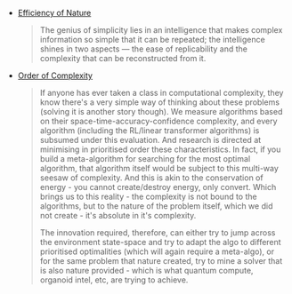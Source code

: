 * [Efficiency of Nature](https://www.linkedin.com/posts/sai-kumar-mishra-6811221a4_a-delhi-metro-trip-will-always-hold-a-special-activity-7174372044292202496-d1-x?utm_source=share&utm_medium=member_desktop)
    > The genius of simplicity lies in an intelligence that makes complex information so simple that it can be repeated; the intelligence shines in two aspects &mdash; the ease of replicability and the complexity that can be reconstructed from it.

* [Order of Complexity](https://www.linkedin.com/feed/update/urn:li:activity:7166503556903026689?commentUrn=urn%3Ali%3Acomment%3A%28activity%3A7166503556903026689%2C7166710751779340289%29&dashCommentUrn=urn%3Ali%3Afsd_comment%3A%287166710751779340289%2Curn%3Ali%3Aactivity%3A7166503556903026689%29)
    > <p>If anyone has ever taken a class in computational complexity, they know there's a very simple way of thinking about these problems (solving it is another story though). We measure algorithms based on their space-time-accuracy-confidence complexity, and every algorithm (including the RL/linear transformer algorithms) is subsumed under this evaluation. And research is directed at minimising in prioritised order these characteristics. In fact, if you build a meta-algorithm for searching for the most optimal algorithm, that algorithm itself would be subject to this multi-way seesaw of complexity. And this is akin to the conservation of energy - you cannot create/destroy energy, only convert. Which brings us to this reality - the complexity is not bound to the algorithms, but to the nature of the problem itself, which we did not create - it's absolute in it's complexity. </p>The innovation required, therefore, can either try to jump across the environment state-space and try to adapt the algo to different prioritised optimalities (which will again require a meta-algo), or for the same problem that nature created, try to mine a solver that is also nature provided - which is what quantum compute, organoid intel, etc, are trying to achieve.